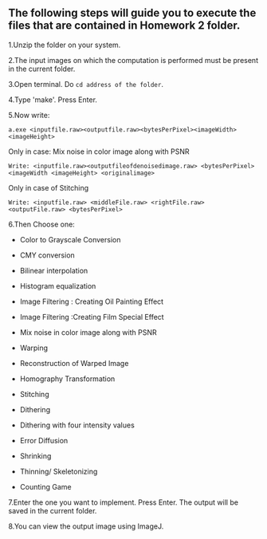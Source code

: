 ## The following steps will guide you to execute the files that are contained in Homework 2 folder.



1.Unzip the folder on your system.

2.The input images on which the computation is performed must be present in the current folder.

3.Open terminal. Do ```cd address of the folder```.
  
4.Type 'make'. Press Enter.

5.Now write: 

```
a.exe <inputfile.raw><outputfile.raw><bytesPerPixel><imageWidth><imageHeight>
```

Only in case: Mix noise in color image along with PSNR

```
Write: <inputfile.raw><outputfileofdenoisedimage.raw> <bytesPerPixel><imageWidth <imageHeight> <originalimage>
```

Only in case of Stitching

```
Write: <inputfile.raw> <middleFile.raw> <rightFile.raw> <outputFile.raw> <bytesPerPixel>
```

6.Then Choose one:

- Color to Grayscale Conversion

- CMY conversion

- Bilinear interpolation

- Histogram equalization

- Image Filtering : Creating Oil Painting Effect

- Image Filtering :Creating Film Special Effect

- Mix noise in color image along with PSNR

- Warping

- Reconstruction of Warped Image

- Homography Transformation

- Stitching

- Dithering

- Dithering with four intensity values

- Error Diffusion

- Shrinking

- Thinning/ Skeletonizing

- Counting Game

7.Enter the one you want to implement. Press Enter. The output will be saved in the current folder.

8.You can view the output image using ImageJ.
